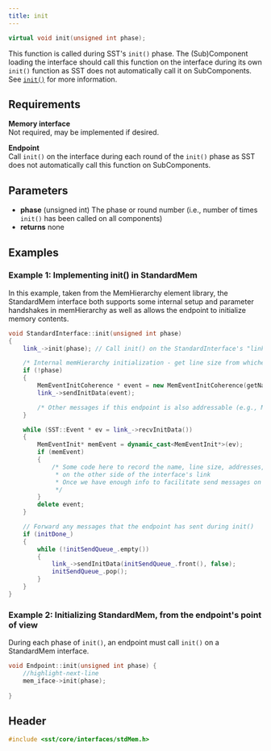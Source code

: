 ```yaml
---
title: init
---
```


```cpp
virtual void init(unsigned int phase);
```

This function is called during SST's `init()` phase. The (Sub)Component loading the interface should call this function on the interface during its own `init()` function as SST does not automatically call it on SubComponents. See [`init()`](../../component/lifecycle/complete) for more information.

## Requirements
**Memory interface** &nbsp;  
Not required, may be implemented if desired.

**Endpoint** &nbsp;  
Call `init()` on the interface during each round of the `init()` phase as SST does not automatically call this function on SubComponents. 

## Parameters
* **phase** (unsigned int) The phase or round number (i.e., number of times `init()` has been called on all components)
* **returns** none


## Examples

### Example 1: Implementing init() in StandardMem
<!--- SOURCE_CODE: sst-elements/src/sst/elements/memHierarchy/standardInterface.cc --->
In this example, taken from the MemHierarchy element library, the StandardMem interface both supports some internal setup and parameter handshakes in memHierarchy as well as allows the endpoint to initialize memory contents. 

```cpp title="Excerpt from sst-elements/src/sst/elements/memHierarchy/standardInterface.cc"
void StandardInterface::init(unsigned int phase)
{
    link_->init(phase); // Call init() on the StandardInterface's "link_" subcomponent

    /* Internal memHierarchy initialization - get line size from whichever memory component is connected, facilitate discovery of memory system structure, etc. */
    if (!phase)
    {
        MemEventInitCoherence * event = new MemEventInitCoherence(getName(), epType, false, false, 0, false);
        link_->sendInitData(event);

        /* Other messages if this endpoint is also addressable (e.g., MMIO) */
    }

    while (SST::Event * ev = link_->recvInitData())
    {
        MemEventInit* memEvent = dynamic_cast<MemEventInit*>(ev);
        if (memEvent)
        {
            /* Some code here to record the name, line size, addresses, etc. of components that are
             * on the other side of the interface's link 
             * Once we have enough info to facilitate send messages on the link, set `initDone_ = true;`
             */
        }
        delete event;
    }

    // Forward any messages that the endpoint has sent during init()
    if (initDone_)
    {
        while (!initSendQueue_.empty())
        {
            link_->sendInitData(initSendQueue_.front(), false);
            initSendQueue_.pop();
        }
    }
}
```

### Example 2: Initializing StandardMem, from the endpoint's point of view
<!--- SOURCE_CODE: None --->

During each phase of `init()`, an endpoint must call `init()` on a StandardMem interface.

```cpp
void Endpoint::init(unsigned int phase) {
    //highlight-next-line
    mem_iface->init(phase);
    
}
```

## Header
```cpp
#include <sst/core/interfaces/stdMem.h>
```